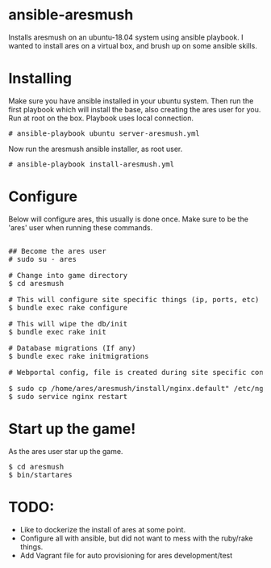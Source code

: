 # ansible-aresmush
Installs aresmush on an ubuntu-18.04 system using ansible playbook. 
I wanted to install ares on a virtual box, and brush up on some
ansible skills.


# Installing
Make sure you have ansible installed in your ubuntu system. 
Then run the first playbook which will install the base, 
also creating the ares user for you. Run at root on the box.
Playbook uses local connection.

<pre>
# ansible-playbook ubuntu_server-aresmush.yml
</pre>

Now run the aresmush ansible installer, as root user.

<pre>
# ansible-playbook install-aresmush.yml
</pre>

# Configure
Below will configure ares, this usually is done once. Make sure to be the
'ares' user when running these commands.
<pre>

## Become the ares user
# sudo su - ares

# Change into game directory
$ cd aresmush

# This will configure site specific things (ip, ports, etc)
$ bundle exec rake configure

# This will wipe the db/init
$ bundle exec rake init

# Database migrations (If any)
$ bundle exec rake initmigrations

# Webportal config, file is created during site specific configuration

$ sudo cp /home/ares/aresmush/install/nginx.default" /etc/nginx/sites-enabled/default
$ sudo service nginx restart
</pre>

# Start up the game!
As the ares user star up the game.

<pre>
$ cd aresmush
$ bin/startares
</pre>

# TODO:
* Like to dockerize the install of ares at some point.
* Configure all with ansible, but did not want to mess with the ruby/rake things.
* Add Vagrant file for auto provisioning for ares development/test